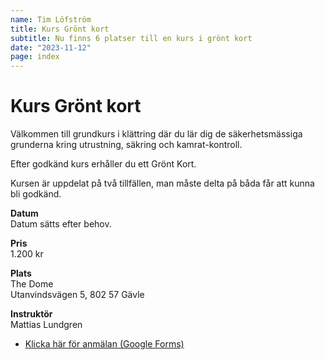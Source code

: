 ```yaml
---
name: Tim Löfström
title: Kurs Grönt kort
subtitle: Nu finns 6 platser till en kurs i grönt kort
date: "2023-11-12"
page: index
---
```


# Kurs Grönt kort

Välkommen till grundkurs i klättring där du lär dig de säkerhetsmässiga grunderna kring utrustning, säkring och kamrat-kontroll.

Efter godkänd kurs erhåller du ett Grönt Kort.

Kursen är uppdelat på två tillfällen, man måste delta på båda får att kunna bli godkänd.

**Datum**\
Datum sätts efter behov.

**Pris**\
1.200 kr

**Plats**\
The Dome\
Utanvindsvägen 5, 802 57 Gävle

**Instruktör**\
Mattias Lundgren

- <a href="https://forms.gle/Ggk1AA7mGh5u2Azj8" target="_blank">Klicka här för anmälan (Google Forms)</a>
